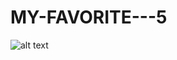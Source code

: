 # MY-FAVORITE---5

![alt text](https://drive.google.com/file/d/13gNsBj9feAyjXzjOz6dp7GSVntOnYBJQ/view?usp=sharing)
